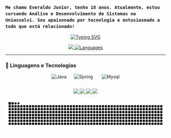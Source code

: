 
### `Me chamo Everaldo Junior, tenho 18 anos. Atualmente, estou cursando Análise e Desenvolvimento de Sistemas na Uniasselvi. Sou apaixonado por tecnologia e entusiasmado a tudo que está relacionado!` 


<p align="center">
 <a href="https://git.io/typing-svg">
   <img src="https://readme-typing-svg.demolab.com?font=Fira+Code&weight=600&size=25&pause=1000&color=F7021D&width=450&height=70&lines=Always+learning+new+things;Studying+ADS+at+Uniasselvi" alt="Typing SVG" /></a>
</p>

<div align="center">
  <a href="https://github.com/EveraldoJuniorALT/github-readme-stats">
  <img height="150em"
    src="https://github-readme-stats.vercel.app/api?username=EveraldoJuniorALT&show_icons=true&include_all_commits=true&theme=highcontrast&hide_border=true" />
    </a> 
 <a href="https://github.com/EveraldoJuniorALT/github-readme-stats">
   <img height="150em"     
     src="https://github-readme-stats.vercel.app/api/top-langs/?username=EveraldoJuniorALT&layout=compact&theme=highcontrast&hide_border=true"
     alt="Languages" />
     </a>
</div>
 
---

### 🤖 Linguagens e Tecnologias

<div align="center">  
  <img width="80px" alt="Java" src="https://cdn.jsdelivr.net/gh/devicons/devicon@latest/icons/java/java-original.svg" />
  &nbsp;&nbsp;&nbsp;&nbsp;
  <img width="70px" alt="Spring" src="https://cdn.jsdelivr.net/gh/devicons/devicon@latest/icons/spring/spring-original.svg" />
  &nbsp;&nbsp;&nbsp;&nbsp;&nbsp;
  <img width="70px" alt="Mysql" src="https://cdn.jsdelivr.net/gh/devicons/devicon@latest/icons/mysql/mysql-original.svg" />
</div>

##

<div align="center">
  <a href="https://instagram.com/juniorlusyst" target="_blank">
    <img 
      src="https://img.shields.io/badge/-Instagram-%23E4405F?style=for-the-badge&logo=instagram&logoColor=white" 
      target="_blank"
      />
</a>
 	<a href="https://www.twitch.tv/altfpsi" target="_blank">
    <img 
      src="https://img.shields.io/badge/Twitch-9146FF?style=for-the-badge&logo=twitch&logoColor=white" 
      target="_blank"
      >
  </a>
  <a href = "mailto:everaldoizijunior@outlook.com">
    <img 
      src="https://img.shields.io/badge/-Gmail-%23333?style=for-the-badge&logo=gmail&logoColor=white" 
      target="_blank"
      >
  </a>
  <a href="https://www.linkedin.com/in/everaldo-jos%C3%A9-8b3550281/" target="_blank">
    <img 
      src="https://img.shields.io/badge/-LinkedIn-%230077B5?style=for-the-badge&logo=linkedin&logoColor=white" 
      target="_blank"
      >
  </a> 
</div>

![Snake animation](https://github.com/EveraldoJuniorALT/EveraldoJuniorALT/blob/output/github-contribution-grid-snake.svg)
